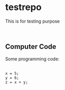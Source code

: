 # testrepo
This is for testing purpose
<!DOCTYPE html>
<html>
<body>
​
<h2>Computer Code</h2>
<p>Some programming code:</p>
​
<code>
x = 5;
y = 6;
z = x + y;
</code>
​
</body>
</html>

